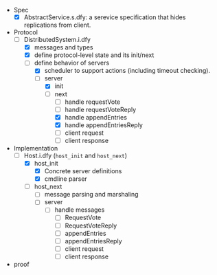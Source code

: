 - Spec
  - [x] AbstractService.s.dfy: a serevice specification that hides replications from client.

- Protocol
  - [ ] DistributedSystem.i.dfy
    - [x] messages and types
    - [x] define protocol-level state and its init/next
    - [ ] define behavior of servers
      - [x] scheduler to support actions (including timeout checking).
      - [ ] server
        - [x] init
        - [ ] next
          - [ ] handle requestVote
          - [ ] handle requestVoteReply
          - [x] handle appendEntries
          - [x] handle appendEntriesReply
          - [ ] client request
          - [ ] client response

- Implementation
  - [ ] Host.i.dfy (`host_init` and `host_next`)
    - [x] host_init
      - [x] Concrete server definitions
      - [x] cmdline parser
    - [ ] host_next
      - [ ] message parsing and marshaling
      - [ ] server
        - [ ] handle messages
          - [ ] RequestVote
          - [ ] RequestVoteReply
          - [ ] appendEntries
          - [ ] appendEntriesReply
          - [ ] client request
          - [ ] client response

- proof